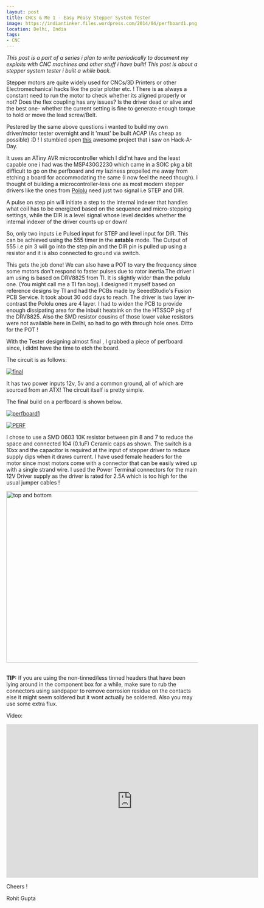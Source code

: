 ```yaml
---
layout: post
title: CNCs & Me 1 - Easy Peasy Stepper System Tester
image: https://indiantinker.files.wordpress.com/2014/04/perfboard1.png
location: Delhi, India
tags:
- CNC
---
```


*This post is a part of a series i plan to write periodically to document my exploits with CNC machines and other stuff i have built! This post is about a stepper system tester i built a while back.*


<p>Stepper motors are quite widely used for CNCs/3D Printers or other Electromechanical hacks like the polar plotter etc. ! There is as always a constant need to run the motor to check whether its aligned properly or not? Does the flex coupling has any issues? Is the driver dead or alive and the best one- whether the current setting is fine to generate enough torque to hold or move the lead screw/Belt.</p>
<p>Pestered by the same above questions i wanted to build my own driver/motor tester overnight and it 'must' be built ACAP (As cheap as possible) :D ! I stumbled open <a href="https://labitat.dk/wiki/Easy_Stepper_Motor_Controller">this</a> awesome project that i saw on Hack-A-Day.</p>
<p>It uses an ATiny AVR microcontroller which I did'nt have and the least capable one i had was the MSP430G2230 which came in a SOIC pkg a bit difficult to go on the perfboard and my laziness propelled me away from etching a board for accommodating the same (I now feel the need though). I thought of building a microcontroller-less one as most modern stepper drivers like the ones from <a href="http://www.pololu.com/category/120/stepper-motor-drivers">Pololu</a>  need just two signal i.e STEP and DIR.</p>
<p>A pulse on step pin will initiate a step to the internal indexer that handles what coil has to be energized based on the sequence and micro-stepping settings, while the DIR is a level signal whose level decides whether the internal indexer of the driver counts up or down!</p>
<p>So, only two inputs i.e Pulsed input for STEP and level input for DIR. This can be achieved using the 555 timer in the <b>astable</b> mode. The Output of 555 i.e pin 3 will go into the step pin and the DIR pin is pulled up using a resistor and it is also connected to ground via switch.</p>
<p>This gets the job done! We can also have a POT to vary the frequency since some motors don't respond to faster pulses due to rotor inertia.The driver i am using is based on DRV8825 from TI. It is slightly wider than the polulu one. (You might call me a TI fan boy).
I designed it myself based on reference designs by TI and had the PCBs made by SeeedStudio's Fusion PCB Service. It took about 30 odd days to reach. The driver is two layer in-contrast the Pololu ones are 4 layer. I had to widen the PCB to provide enough dissipating area for the inbuilt heatsink on the the HTSSOP pkg of the DRV8825. Also the SMD resistor cousins of those lower value resistors were not available here in Delhi, so had to go with through hole ones. Ditto for the POT ! </p>

<p>With the Tester designing almost final , I grabbed a piece of perfboard since, i didnt have the time to etch the board.</p>
<p>The circuit is as follows:</p>
<p><a href="https://indiantinker.files.wordpress.com/2014/04/final.png"><img class="aligncenter size-full wp-image-647" src="https://indiantinker.files.wordpress.com/2014/04/final.png?w=662" alt="final"   /></a></p>
<p>It has two power inputs 12v, 5v and a common ground, all of which are sourced from an ATX! The circuit itself is pretty simple.</p>
<p>The final build on a perfboard is shown below.</p>
<p><a href="https://indiantinker.files.wordpress.com/2014/04/perfboard1.png"><img class="aligncenter size-full wp-image-645" src="https://indiantinker.files.wordpress.com/2014/04/perfboard1.png?w=662" alt="perfboard1"   /></a></p>
<p><a href="https://indiantinker.files.wordpress.com/2014/04/perf.png"><img class="aligncenter size-full wp-image-653" src="https://indiantinker.files.wordpress.com/2014/04/perf.png?w=662" alt="PERF"   /></a></p>
<p>I chose to use a SMD 0603 10K resistor between pin 8 and 7 to reduce the space and connected 104 (0.1uF) Ceramic caps as shown. The switch is a 10xx and the capacitor is required at the input of stepper driver to reduce supply dips when it draws current. I have used female headers for the motor since most motors come with a connector that can be easily wired up with a single strand wire. I used the Power Terminal connectors for the main 12V Driver supply as the driver is rated for 2.5A which is too high for the usual jumper cables !</p>
<p><a href="https://www.flickr.com/photos/94411929@N06/13828736933" title="top and bottom by Rohit Gupta, on Flickr"><img src="https://farm6.staticflickr.com/5579/13828736933_b4393c9c19_c.jpg" width="800" height="450" alt="top and bottom"></a><br />
&nbsp;</p>
<p><b>TIP:</b> If you are using the non-tinned/less tinned headers that have been lying around in the component box for a while, make sure to rub the connectors using sandpaper to remove corrosion residue on the contacts else it might seem soldered but it wont actually be soldered. Also you may use some extra flux.</p>
<p>Video:<br />
<div class="jetpack-video-wrapper"><span class='embed-youtube' style='text-align:center; display: block;'><iframe class='youtube-player' type='text/html' width='662' height='403' src='https://www.youtube.com/embed/6tETMOMKnxY?version=3&#038;rel=1&#038;fs=1&#038;showsearch=0&#038;showinfo=1&#038;iv_load_policy=1&#038;wmode=transparent' frameborder='0' allowfullscreen='true'></iframe></span></div></p>
<p>Cheers !</p>
<p>Rohit Gupta</p>
